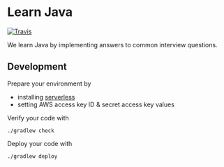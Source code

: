 # Learn Java
[![Travis](https://travis-ci.org/ags799/learn-java.svg?branch=master)](https://travis-ci.org/ags799/learn-java)

We learn Java by implementing answers to common interview questions.

## Development

Prepare your environment by

- installing [serverless](http://serverless.com)
- setting AWS access key ID & secret access key values

Verify your code with

    ./gradlew check

Deploy your code with

    ./gradlew deploy
